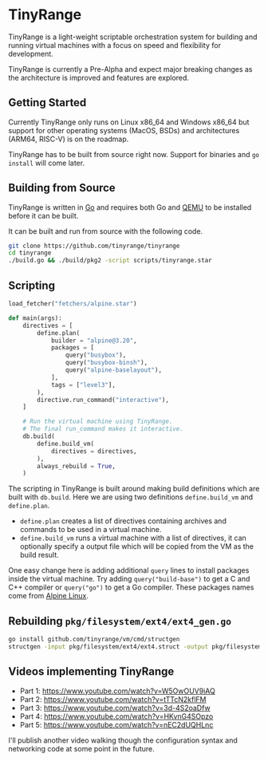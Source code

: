 # TinyRange

TinyRange is a light-weight scriptable orchestration system for building and running virtual machines with a focus on speed and flexibility for development.

TinyRange is currently a Pre-Alpha and expect major breaking changes as the architecture is improved and features are explored.

## Getting Started

Currently TinyRange only runs on Linux x86_64 and Windows x86_64 but support for other operating systems (MacOS, BSDs) and architectures (ARM64, RISC-V) is on the roadmap.

TinyRange has to be built from source right now. Support for binaries and `go install` will come later.

<!-- TinyRange can be installed like a regular Go executable using `go install github.com/tinyrange/tinyrange`. You'll also need [build/tinyrange_qemu.star](build/tinyrange_qemu.star) and QEMU somewhere in your PATH as well.

QEMU can be installed with `apt install qemu-system-x86_64` on Debian derived distributions and `dnf install qemu-system-x86_64` on Red Hat derived distributions. -->

## Building from Source

TinyRange is written in [Go](https://go.dev/) and requires both Go and [QEMU](https://www.qemu.org/) to be installed before it can be built.

It can be built and run from source with the following code.

```sh
git clone https://github.com/tinyrange/tinyrange
cd tinyrange
./build.go && ./build/pkg2 -script scripts/tinyrange.star
```

## Scripting

```py
load_fetcher("fetchers/alpine.star")

def main(args):
    directives = [
        define.plan(
            builder = "alpine@3.20",
            packages = [
                query("busybox"),
                query("busybox-binsh"),
                query("alpine-baselayout"),
            ],
            tags = ["level3"],
        ),
        directive.run_command("interactive"),
    ]

    # Run the virtual machine using TinyRange.
    # The final run_command makes it interactive.
    db.build(
        define.build_vm(
            directives = directives,
        ),
        always_rebuild = True,
    )
```

The scripting in TinyRange is built around making build definitions which are built with `db.build`. Here we are using two definitions `define.build_vm` and `define.plan`.

- `define.plan` creates a list of directives containing archives and commands to be used in a virtual machine.
- `define.build_vm` runs a virtual machine with a list of directives, it can optionally specify a output file which will be copied from the VM as the build result.

One easy change here is adding additional `query` lines to install packages inside the virtual machine. Try adding `query("build-base")` to get a C and C++ compiler or `query("go")` to get a Go compiler. These packages names come from [Alpine Linux](https://www.alpinelinux.org/).

## Rebuilding `pkg/filesystem/ext4/ext4_gen.go`

```sh
go install github.com/tinyrange/vm/cmd/structgen
structgen -input pkg/filesystem/ext4/ext4.struct -output pkg/filesystem/ext4/ext4_gen.go -package ext4
```

## Videos implementing TinyRange

- Part 1: https://www.youtube.com/watch?v=W5OwOUV9iAQ
- Part 2: https://www.youtube.com/watch?v=tTTcN2kflFM
- Part 3: https://www.youtube.com/watch?v=3d-4S2oaDfw
- Part 4: https://www.youtube.com/watch?v=HKvnG4SOpzo
- Part 5: https://www.youtube.com/watch?v=nEC2dUQHLnc

I'll publish another video walking though the configuration syntax and networking code at some point in the future.